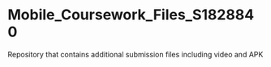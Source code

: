 # Mobile_Coursework_Files_S1828840
Repository that contains additional submission files including video and APK
